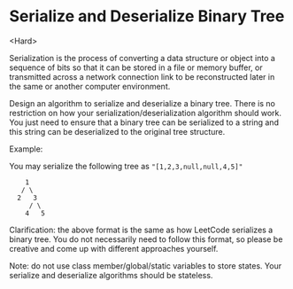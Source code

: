 # Serialize and Deserialize Binary Tree

\<Hard>

Serialization is the process of converting a data structure or object into a
sequence of bits so that it can be stored in a file or memory buffer, or
transmitted across a network connection link to be reconstructed later in the
same or another computer environment.

Design an algorithm to serialize and deserialize a binary tree. There is no
restriction on how your serialization/deserialization algorithm should work. You
just need to ensure that a binary tree can be serialized to a string and this
string can be deserialized to the original tree structure.

Example: 

You may serialize the following tree as `"[1,2,3,null,null,4,5]"`

```
    1
   / \
  2   3
     / \
    4   5
```

Clarification: the above format is the same as how LeetCode serializes a binary
tree. You do not necessarily need to follow this format, so please be creative
and come up with different approaches yourself.

Note: do not use class member/global/static variables to store states. Your
serialize and deserialize algorithms should be stateless.
